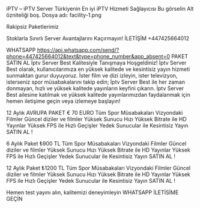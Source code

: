 iPTV – iPTV Server Türkiyenin En iyi iPTV Hizmeti Sağlayıcısı
Bu görselin Alt özniteliği boş. Dosya adı: facility-1.png

Rakipsiz Paketlerimiz

Stoklarla Sınırlı Server Avantajlarını Kaçırmayın!
İLETİŞİM
+447425664012

WHATSAPP
https://api.whatsapp.com/send/?phone=447425664012&text&type=phone_number&app_absent=0
PAKET SATIN AL
İptv Server Best Kalitesiyle Tanışmaya Hoşgeldiniz!
İptv Server Best olarak, kullanıcılarımıza en yüksek kalitede ve kesintisiz yayın hizmeti sunmaktan gurur duyuyoruz. İster film ve dizi izleyin, ister televizyon, isterseniz spor müsabakalarını takip edin; İptv Server Best ile her zaman donmayan, hızlı ve yüksek kalitede yayınların keyfini çıkarın. İptv Server Best ailesine katılmak ve yüksek kalitede yayınlarımızdan faydalanmak için hemen iletişime geçin veya izlemeye başlayın!


12 Aylık AVRUPA PAKET
€ 70 EURO
Tüm Spor Müsabakaları
Vizyondaki Filmler
Güncel diziler ve filmler
Yüksek Sunucu Hızı
Yüksek Bitrate ile HD Yayınlar
Yüksek FPS ile Hızlı Geçişler
Yedek Sunucular ile Kesintisiz Yayın
SATIN AL !


6 Aylık Paket
₺900 TL
Tüm Spor Müsabakaları
Vizyondaki Filmler
Güncel diziler ve filmler
Yüksek Sunucu Hızı
Yüksek Bitrate ile HD Yayınlar
Yüksek FPS ile Hızlı Geçişler
Yedek Sunucular ile Kesintisiz Yayın
SATIN AL !


12 Aylık Paket
₺1200 TL
Tüm Spor Müsabakaları
Vizyondaki Filmler
Güncel diziler ve filmler
Yüksek Sunucu Hızı
Yüksek Bitrate ile HD Yayınlar
Yüksek FPS ile Hızlı Geçişler
Yedek Sunucular ile Kesintisiz Yayın
SATIN AL !

Hemen test yayını alın, kalitemizi deneyimleyin
WHATSAPP İLETİSİME GEÇİN
